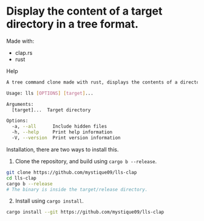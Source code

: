 # Display the content of a target directory in a tree format.

Made with:
- clap.rs
- rust

Help
```bash
A tree command clone made with rust, displays the contents of a directory in a tree format.

Usage: lls [OPTIONS] [target]...

Arguments:
  [target]...  Target directory

Options:
  -a, --all      Include hidden files
  -h, --help     Print help information
  -V, --version  Print version information
```

Installation, there are two ways to install this.

1. Clone the repository, and build using ```cargo b --release```.
```bash
git clone https://github.com/mystique09/lls-clap
cd lls-clap
cargo b --release
# The binary is inside the target/release directory.
```

2. Install using ```cargo install```.
```bash
cargo install --git https://github.com/mystique09/lls-clap
```
